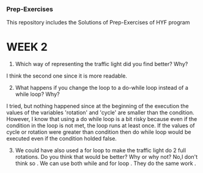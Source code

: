 ### Prep-Exercises
This repository includes the Solutions of  Prep-Exercises  of HYF program


# WEEK 2
1. Which way of representing the traffic light did you find better? Why?

I think the second one since it is more readable. 

2. What happens if you change the loop to a do-while loop instead of a while loop? Why?

I tried, but nothing happened since at the beginning of the execution the values of the variables 'rotation' and 'cycle' are smaller than the condition. 
However, I know that using a do while loop is a bit risky because even if the condition in the loop is not met, the loop runs at least once.
If the values of cycle or rotation were greater than condition then do while loop would be executed even if the condition holded false.


3. We could have also used a for loop to make the traffic light do 2 full rotations. Do you think that would be better? Why or why not?
No,I don't think so . We can use both while and for loop . They do the same work .
